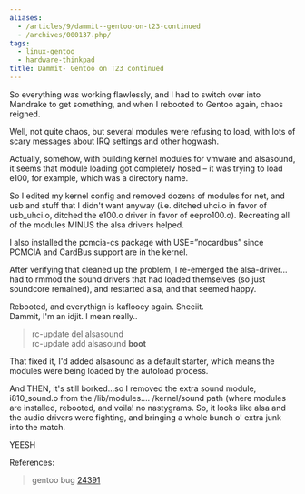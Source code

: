 ```yaml
---
aliases:
  - /articles/9/dammit--gentoo-on-t23-continued
  - /archives/000137.php/
tags:
  - linux-gentoo
  - hardware-thinkpad
title: Dammit- Gentoo on T23 continued
---
```

<p>So everything was working flawlessly, and I had to switch over into Mandrake to get something, and when I rebooted to Gentoo again, chaos reigned.</p>

<p>Well, not quite chaos, but several modules were refusing to load, with lots of scary messages about IRQ settings and other hogwash.</p>

<!--more-->

<p>Actually, somehow, with building kernel modules for vmware and alsasound, it seems that module loading got completely hosed – it was trying to load e100, for example, which was a directory name.</p>

<p>So I edited my kernel config and removed dozens of modules for net, and usb and stuff that I didn't want anyway (i.e. ditched uhci.o in favor of usb_uhci.o, ditched the e100.o driver in favor of eepro100.o). Recreating all of the modules MINUS the alsa drivers helped. </p>

<p>I also installed the pcmcia-cs package with USE=&#8221;nocardbus&#8221; since PCMCIA and CardBus support are in the kernel.</p>

<p>After verifying that cleaned up the problem, I re-emerged the alsa-driver&#8230;<br />
had to rmmod the sound drivers that had loaded themselves (so just soundcore remained),  and restarted alsa, and that seemed happy.</p>

<p>Rebooted, and everythign is kaflooey again. Sheeiit.<br />
Dammit, I'm an idjit. I mean really..</p>

<blockquote>
<p>rc-update del alsasound<br />
rc-update add alsasound <strong>boot</strong></p>
</blockquote>

<p>That fixed it, I'd added alsasound as a default starter, which means the modules were being loaded by the autoload process.</p>

<p>And THEN,  it's still borked&#8230;so I removed the extra sound module, i810_sound.o from the /lib/modules&#8230;. /kernel/sound path (where modules are installed, rebooted, and voila! no nastygrams. So, it looks like alsa and the audio drivers were fighting, and bringing a whole bunch o' extra junk into the match.</p>

<p>YEESH</p>

<p>References:</p>

<blockquote>
<p>gentoo bug <a href="http://bugs.gentoo.org/show_bug.cgi?id=23491">24391</a></p>
</blockquote>
